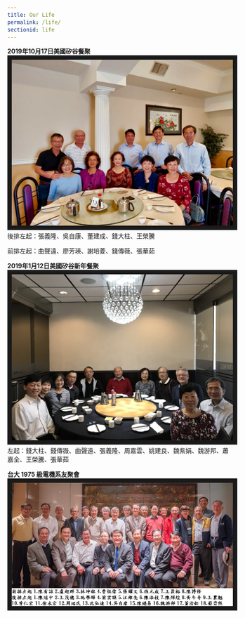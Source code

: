 ```yaml
---
title: Our Life
permalink: /life/
sectionid: life
---
```


**2019年10月17日美國矽谷餐聚**
<img src="/img/20191017FullSizeRender.jpg"
alt="2019年10月17日美國矽谷餐聚" border="10" />
後排左起：張義隆、吳自康、董建成、錢大柱、王榮騰

前排左起：曲聲遠、廖芳瑛、謝培菱、錢傳薇、張華茹

**2019年1月12日美國矽谷新年餐聚**
<img src="/img/2019年1月12日美國矽谷新年餐聚.jpg"
alt="2019年1月12日美國矽谷新年餐聚" border="10" />
左起：錢大柱、錢傳嶶、曲聲遠、張義隆、周嘉雲、姚建良、魏紫娟、魏游邦、蕭嘉全、王榮騰、張華茹

**台大 1975 級電機系友聚會**
<img src="/img/NTUEE1975.jpg"
alt="Photo of NTU-EE 1975 Gathering" border="10" />
